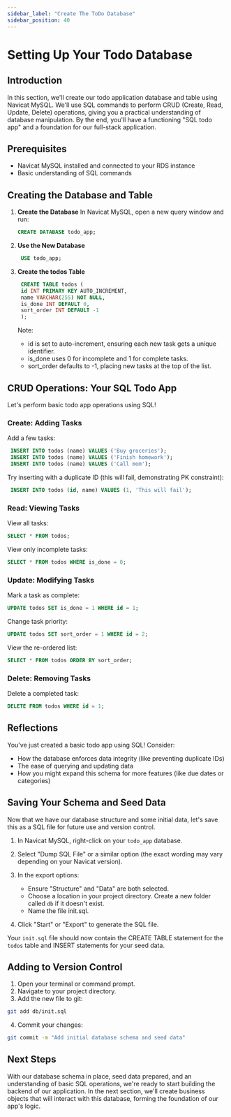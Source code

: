 ```yaml
---
sidebar_label: "Create The ToDo Database"
sidebar_position: 40
---
```


# Setting Up Your Todo Database

## Introduction

In this section, we'll create our todo application database and table using Navicat MySQL. We'll use SQL commands to perform CRUD (Create, Read, Update, Delete) operations, giving you a practical understanding of database manipulation. By the end, you'll have a functioning "SQL todo app" and a foundation for our full-stack application.

## Prerequisites

- Navicat MySQL installed and connected to your RDS instance
- Basic understanding of SQL commands

## Creating the Database and Table

1. **Create the Database**
   In Navicat MySQL, open a new query window and run:
   ```sql
   CREATE DATABASE todo_app;
   ```
2. **Use the New Database**
   ```sql
    USE todo_app;
   ```
3. **Create the todos Table**

   ```sql
    CREATE TABLE todos (
    id INT PRIMARY KEY AUTO_INCREMENT,
    name VARCHAR(255) NOT NULL,
    is_done INT DEFAULT 0,
    sort_order INT DEFAULT -1
    );
   ```

   Note:

   - id is set to auto-increment, ensuring each new task gets a unique identifier.
   - is_done uses 0 for incomplete and 1 for complete tasks.
   - sort_order defaults to -1, placing new tasks at the top of the list.

## CRUD Operations: Your SQL Todo App

Let's perform basic todo app operations using SQL!

### Create: Adding Tasks

Add a few tasks:

```sql
 INSERT INTO todos (name) VALUES ('Buy groceries');
 INSERT INTO todos (name) VALUES ('Finish homework');
 INSERT INTO todos (name) VALUES ('Call mom');
```

Try inserting with a duplicate ID (this will fail, demonstrating PK constraint):

```sql
 INSERT INTO todos (id, name) VALUES (1, 'This will fail');
```

### Read: Viewing Tasks

View all tasks:

```sql
SELECT * FROM todos;
```

View only incomplete tasks:

```sql
SELECT * FROM todos WHERE is_done = 0;
```

### Update: Modifying Tasks

Mark a task as complete:

```sql
UPDATE todos SET is_done = 1 WHERE id = 1;
```

Change task priority:

```sql
UPDATE todos SET sort_order = 1 WHERE id = 2;
```

View the re-ordered list:

```sql
SELECT * FROM todos ORDER BY sort_order;
```

### Delete: Removing Tasks

Delete a completed task:

```sql
DELETE FROM todos WHERE id = 1;
```

## Reflections

You've just created a basic todo app using SQL! Consider:

- How the database enforces data integrity (like preventing duplicate IDs)
- The ease of querying and updating data
- How you might expand this schema for more features (like due dates or categories)

## Saving Your Schema and Seed Data

Now that we have our database structure and some initial data, let's save this as a SQL file for future use and version control.

1. In Navicat MySQL, right-click on your `todo_app` database.
2. Select "Dump SQL File" or a similar option (the exact wording may vary depending on your Navicat version).
3. In the export options:

   - Ensure "Structure" and "Data" are both selected.
   - Choose a location in your project directory. Create a new folder called `db` if it doesn't exist.
   - Name the file init.sql.

4. Click "Start" or "Export" to generate the SQL file.

Your `init.sql` file should now contain the CREATE TABLE statement for the `todos` table and INSERT statements for your seed data.

## Adding to Version Control

1. Open your terminal or command prompt.
2. Navigate to your project directory.
3. Add the new file to git:

```bash
git add db/init.sql
```

4. Commit your changes:

```bash
git commit -m "Add initial database schema and seed data"
```

## Next Steps

With our database schema in place, seed data prepared, and an understanding of basic SQL operations, we're ready to start building the backend of our application. In the next section, we'll create business objects that will interact with this database, forming the foundation of our app's logic.
